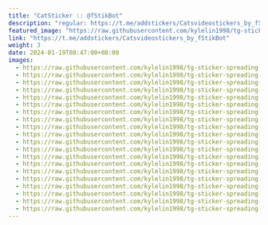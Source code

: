 ```yaml
---
title: "CatSticker :: @fStikBot"
description: "regular: https://t.me/addstickers/Catsvideostickers_by_fStikBot"
featured_image: "https://raw.githubusercontent.com/kylelin1998/tg-sticker-spreading-worldwide-images/main/img/b11e8ca7-8e47-41b8-8076-0c33ca82df64.jpg"
link: "https://t.me/addstickers/Catsvideostickers_by_fStikBot"
weight: 3
date: 2024-01-19T08:47:00+08:00
images:
  - https://raw.githubusercontent.com/kylelin1998/tg-sticker-spreading-worldwide-images/main/img/b11e8ca7-8e47-41b8-8076-0c33ca82df64.jpg
  - https://raw.githubusercontent.com/kylelin1998/tg-sticker-spreading-worldwide-images/main/img/83118d7c-897c-4051-a706-49dd21224163.jpg
  - https://raw.githubusercontent.com/kylelin1998/tg-sticker-spreading-worldwide-images/main/img/14c21f18-315f-4d1e-8daf-87a76a3bbb89.jpg
  - https://raw.githubusercontent.com/kylelin1998/tg-sticker-spreading-worldwide-images/main/img/6ae92647-2882-4bc9-a740-1caaea4a0853.jpg
  - https://raw.githubusercontent.com/kylelin1998/tg-sticker-spreading-worldwide-images/main/img/e017b55c-7f00-4706-9333-faa2abe0e22c.jpg
  - https://raw.githubusercontent.com/kylelin1998/tg-sticker-spreading-worldwide-images/main/img/10c03f96-e6e7-4ab1-a5f7-e70ea01bd361.jpg
  - https://raw.githubusercontent.com/kylelin1998/tg-sticker-spreading-worldwide-images/main/img/6fc6591a-9723-4326-ac5e-f52242d12b6a.jpg
  - https://raw.githubusercontent.com/kylelin1998/tg-sticker-spreading-worldwide-images/main/img/e05f2f0b-0901-40df-be95-4335d9929831.jpg
  - https://raw.githubusercontent.com/kylelin1998/tg-sticker-spreading-worldwide-images/main/img/da4ab907-f600-4700-a5c6-92c8d425085d.jpg
  - https://raw.githubusercontent.com/kylelin1998/tg-sticker-spreading-worldwide-images/main/img/dfba0ddb-5064-4883-8078-521cd1bb255e.jpg
  - https://raw.githubusercontent.com/kylelin1998/tg-sticker-spreading-worldwide-images/main/img/c5e099b7-6308-4460-bae5-a301d56c8c74.jpg
  - https://raw.githubusercontent.com/kylelin1998/tg-sticker-spreading-worldwide-images/main/img/6cbdd483-4179-42aa-98e6-66fc857c14a8.jpg
  - https://raw.githubusercontent.com/kylelin1998/tg-sticker-spreading-worldwide-images/main/img/87549778-392e-44f5-80c0-a554d71f8671.jpg
  - https://raw.githubusercontent.com/kylelin1998/tg-sticker-spreading-worldwide-images/main/img/3cd7fd87-1656-4e7c-958d-9feba3e514f1.jpg
  - https://raw.githubusercontent.com/kylelin1998/tg-sticker-spreading-worldwide-images/main/img/0e206064-9e7f-4088-8a3f-2d87a62f3e42.jpg
  - https://raw.githubusercontent.com/kylelin1998/tg-sticker-spreading-worldwide-images/main/img/77b944cc-072b-4211-826d-59e14e602281.jpg
  - https://raw.githubusercontent.com/kylelin1998/tg-sticker-spreading-worldwide-images/main/img/7c811941-a914-45a8-89cb-d60a092f243b.jpg
  - https://raw.githubusercontent.com/kylelin1998/tg-sticker-spreading-worldwide-images/main/img/b903b974-289f-4df1-88b4-d574939e63f1.jpg
  - https://raw.githubusercontent.com/kylelin1998/tg-sticker-spreading-worldwide-images/main/img/b8e0d699-91be-4d51-ab7d-d587dd63f8ba.jpg
  - https://raw.githubusercontent.com/kylelin1998/tg-sticker-spreading-worldwide-images/main/img/4e3fca53-cddf-4bf8-84b1-b57ec14f2085.jpg
---
```

